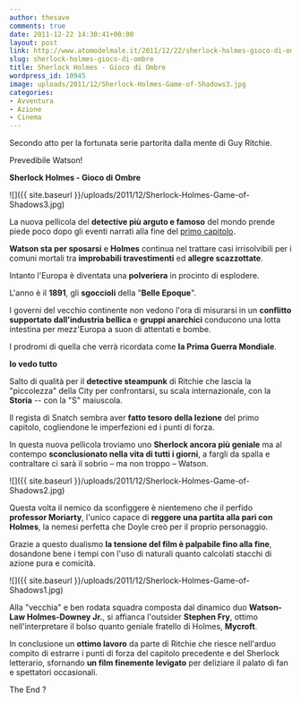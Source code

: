 ```yaml
---
author: thesave
comments: true
date: 2011-12-22 14:30:41+00:00
layout: post
link: http://www.atomodelmale.it/2011/12/22/sherlock-holmes-gioco-di-ombre/
slug: sherlock-holmes-gioco-di-ombre
title: Sherlock Holmes - Gioco di Ombre
wordpress_id: 10945
image: uploads/2011/12/Sherlock-Holmes-Game-of-Shadows3.jpg
categories:
- Avventura
- Azione
- Cinema
---
```


Secondo atto per la fortunata serie partorita dalla mente di Guy Ritchie.

Prevedibile Watson!

**Sherlock Holmes - Gioco di Ombre**

![]({{ site.baseurl }}/uploads/2011/12/Sherlock-Holmes-Game-of-Shadows3.jpg)

La nuova pellicola del **detective più arguto e famoso** del mondo prende piede poco dopo gli eventi narrati alla fine del [primo capitolo](/2009/12/31/sherlock-holmes.html).

**Watson sta per sposarsi** e **Holmes** continua nel trattare casi irrisolvibili per i comuni mortali tra **improbabili travestimenti** ed **allegre scazzottate**.

Intanto l'Europa è diventata una **polveriera** in procinto di esplodere.

L'anno è il **1891**, gli **sgoccioli** della "**Belle Epoque**".

I governi del vecchio continente non vedono l'ora di misurarsi in un **conflitto supportato dall'industria bellica** e **gruppi anarchici** conducono una lotta intestina per mezz'Europa a suon di attentati e bombe.

I prodromi di quella che verrà ricordata come **la Prima Guerra Mondiale**.

**Io vedo tutto**

Salto di qualità per il **detective steampunk** di Ritchie che lascia la "piccolezza" della City per confrontarsi, su scala internazionale, con la **Storia** -- con la "S" maiuscola.

Il regista di Snatch sembra aver **fatto tesoro della lezione** del primo capitolo, cogliendone le imperfezioni ed i punti di forza.

In questa nuova pellicola troviamo uno **Sherlock ancora più geniale** ma al contempo **sconclusionato nella vita di tutti i giorni**, a fargli da spalla e contraltare ci sarà il sobrio – ma non troppo – Watson.

![]({{ site.baseurl }}/uploads/2011/12/Sherlock-Holmes-Game-of-Shadows2.jpg)

Questa volta il nemico da sconfiggere è nientemeno che il perfido **professor Moriarty**, l'unico capace di **reggere una partita alla pari con Holmes**, la nemesi perfetta che Doyle creò per il proprio personaggio.

Grazie a questo dualismo **la tensione del film è palpabile fino alla fine**, dosandone bene i tempi con l'uso di naturali quanto calcolati stacchi di azione pura e comicità.

![]({{ site.baseurl }}/uploads/2011/12/Sherlock-Holmes-Game-of-Shadows1.jpg)

Alla "vecchia" e ben rodata squadra composta dal dinamico duo **Watson-Law Holmes-Downey Jr.**, si affianca l'outsider **Stephen Fry**, ottimo nell'interpretare il bolso quanto geniale fratello di Holmes, **Mycroft**.

In conclusione un **ottimo lavoro** da parte di Ritchie che riesce nell'arduo compito di estrarre i punti di forza del capitolo precedente e del Sherlock letterario, sfornando **un film finemente levigato** per deliziare il palato di fan e spettatori occasionali.

The End ?
